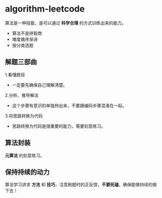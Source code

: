 # algorithm-leetcode

算法是一种技能，是可以通过 **科学合理** 的方式训练出来的能力。
- 算法不是拼智商
- 难度循序渐进
- 按分类选题

## 解题三部曲

1.看懂题目
- 一定要先确保自己理解清楚。

2.分析、推导解法
- 这个步骤有意识的单独拎出来，不要跟编码步骤混淆在一起。

3.将思路转换为代码
- 思路转换为代码是很重要的能力，需要刻意练习。

## 算法封装

**元算法** 的刻意练习。

## 保持持续的动力

算法学习讲求 **方法** 和 **技巧**，注意刷题时的正反馈，**不要死磕**，确保能够持续的做下去！
